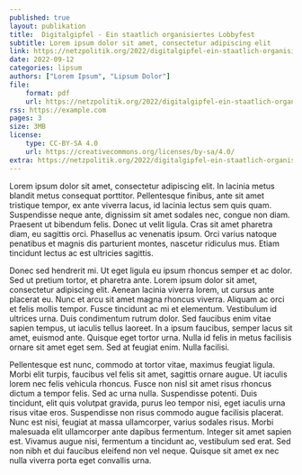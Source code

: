 ```yaml
---
published: true
layout: publikation
title:  Digitalgipfel - Ein staatlich organisiertes Lobbyfest
subtitle: Lorem ipsum dolor sit amet, consectetur adipiscing elit
link: https://netzpolitik.org/2022/digitalgipfel-ein-staatlich-organisiertes-lobbyfest/
date: 2022-09-12
categories: lipsum
authors: ["Lorem Ipsum", "Lipsum Dolor"]
file:
    format: pdf
    url: https://netzpolitik.org/2022/digitalgipfel-ein-staatlich-organisiertes-lobbyfest/
rss: https://example.com
pages: 3
size: 3MB
license:
    type: CC-BY-SA 4.0
    url: https://creativecommons.org/licenses/by-sa/4.0/
extra: https://netzpolitik.org/2022/digitalgipfel-ein-staatlich-organisiertes-lobbyfest/
---
```


Lorem ipsum dolor sit amet, consectetur adipiscing elit. In lacinia metus blandit metus consequat porttitor. Pellentesque finibus, ante sit amet tristique tempor, ex ante viverra lacus, id lacinia lectus sem quis quam. Suspendisse neque ante, dignissim sit amet sodales nec, congue non diam. Praesent ut bibendum felis. Donec ut velit ligula. Cras sit amet pharetra diam, eu sagittis orci. Phasellus ac venenatis ipsum. Orci varius natoque penatibus et magnis dis parturient montes, nascetur ridiculus mus. Etiam tincidunt lectus ac est ultricies sagittis.

Donec sed hendrerit mi. Ut eget ligula eu ipsum rhoncus semper et ac dolor. Sed ut pretium tortor, et pharetra ante. Lorem ipsum dolor sit amet, consectetur adipiscing elit. Aenean lacinia viverra lorem, ut cursus ante placerat eu. Nunc et arcu sit amet magna rhoncus viverra. Aliquam ac orci et felis mollis tempor. Fusce tincidunt ac mi et elementum. Vestibulum id ultrices urna. Duis condimentum rutrum dolor. Sed faucibus enim vitae sapien tempus, ut iaculis tellus laoreet. In a ipsum faucibus, semper lacus sit amet, euismod ante. Quisque eget tortor urna. Nulla id felis in metus facilisis ornare sit amet eget sem. Sed at feugiat enim. Nulla facilisi.

Pellentesque est nunc, commodo at tortor vitae, maximus feugiat ligula. Morbi elit turpis, faucibus vel felis sit amet, sagittis ornare augue. Ut iaculis lorem nec felis vehicula rhoncus. Fusce non nisl sit amet risus rhoncus dictum a tempor felis. Sed ac urna nulla. Suspendisse potenti. Duis tincidunt, elit quis volutpat gravida, purus leo tempor nisi, eget iaculis urna risus vitae eros. Suspendisse non risus commodo augue facilisis placerat. Nunc est nisi, feugiat at massa ullamcorper, varius sodales risus. Morbi malesuada elit ullamcorper ante dapibus fermentum. Integer sit amet sapien est. Vivamus augue nisi, fermentum a tincidunt ac, vestibulum sed erat. Sed non nibh et dui faucibus eleifend non vel neque. Quisque sit amet ex nec nulla viverra porta eget convallis urna. 
